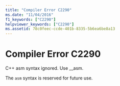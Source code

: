 ```yaml
---
title: "Compiler Error C2290"
ms.date: "11/04/2016"
f1_keywords: ["C2290"]
helpviewer_keywords: ["C2290"]
ms.assetid: 78c0feec-ccde-401b-8335-5b6ea6be8a13
---
```

# Compiler Error C2290

C++ asm syntax ignored. Use __asm.

The `asm` syntax is reserved for future use.

